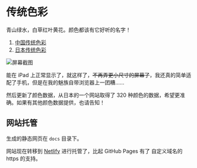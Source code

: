 # 传统色彩

青山绿水，白草红叶黄花。颜色都该有它好听的名字！

1. [中国传统色彩](https://colors.flinhong.com)
2. [日本传统色彩](https://colors.flinhong.com/jp-colors/)

![屏幕截图](https://raw.githubusercontent.com/flinhong/colors/master/screenshot.png)

能在 iPad 上正常显示了，就这样了，~~不再弄更小尺寸的屏幕了~~，我还真的简单适配了手机，但是在我的魅族自带浏览器上一团糟……

然后更新了颜色数据，从日本的一个网站取得了 320 种颜色的数据，希望更准确。如果有其他颜色数据提供，也请告知！

## 网站托管

生成的静态网页在 `docs` 目录下。

网站现在转移到 [Netlify](https://netlify.com) 进行托管了，比起 GitHub Pages 有了 自定义域名的 https 的支持。
